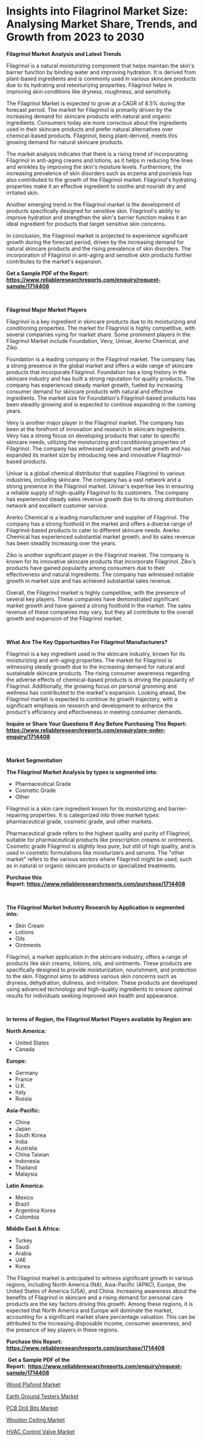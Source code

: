 <p><h1>Insights into Filagrinol Market Size: Analysing Market Share, Trends, and Growth from 2023 to 2030</h1></p><p><strong>Filagrinol Market Analysis and Latest Trends</strong></p>
<p><p>Filagrinol is a natural moisturizing component that helps maintain the skin's barrier function by binding water and improving hydration. It is derived from plant-based ingredients and is commonly used in various skincare products due to its hydrating and retexturizing properties. Filagrinol helps in improving skin conditions like dryness, roughness, and sensitivity.</p><p>The Filagrinol Market is expected to grow at a CAGR of 8.5% during the forecast period. The market for Filagrinol is primarily driven by the increasing demand for skincare products with natural and organic ingredients. Consumers today are more conscious about the ingredients used in their skincare products and prefer natural alternatives over chemical-based products. Filagrinol, being plant-derived, meets this growing demand for natural skincare products.</p><p>The market analysis indicates that there is a rising trend of incorporating Filagrinol in anti-aging creams and lotions, as it helps in reducing fine lines and wrinkles by improving the skin's moisture levels. Furthermore, the increasing prevalence of skin disorders such as eczema and psoriasis has also contributed to the growth of the Filagrinol market. Filagrinol's hydrating properties make it an effective ingredient to soothe and nourish dry and irritated skin.</p><p>Another emerging trend in the Filagrinol market is the development of products specifically designed for sensitive skin. Filagrinol's ability to improve hydration and strengthen the skin's barrier function makes it an ideal ingredient for products that target sensitive skin concerns.</p><p>In conclusion, the Filagrinol market is projected to experience significant growth during the forecast period, driven by the increasing demand for natural skincare products and the rising prevalence of skin disorders. The incorporation of Filagrinol in anti-aging and sensitive skin products further contributes to the market's expansion.</p></p>
<p><strong>Get a Sample PDF of the Report:&nbsp; <a href="https://www.reliableresearchreports.com/enquiry/request-sample/1714408">https://www.reliableresearchreports.com/enquiry/request-sample/1714408</a></strong></p>
<p>&nbsp;</p>
<p><strong>Filagrinol Major Market Players</strong></p>
<p><p>Filagrinol is a key ingredient in skincare products due to its moisturizing and conditioning properties. The market for Filagrinol is highly competitive, with several companies vying for market share. Some prominent players in the Filagrinol Market include Foundation, Vevy, Univar, Arerko Chemical, and Ziko.</p><p>Foundation is a leading company in the Filagrinol market. The company has a strong presence in the global market and offers a wide range of skincare products that incorporate Filagrinol. Foundation has a long history in the skincare industry and has built a strong reputation for quality products. The company has experienced steady market growth, fueled by increasing consumer demand for skincare products with natural and effective ingredients. The market size for Foundation's Filagrinol-based products has been steadily growing and is expected to continue expanding in the coming years.</p><p>Vevy is another major player in the Filagrinol market. The company has been at the forefront of innovation and research in skincare ingredients. Vevy has a strong focus on developing products that cater to specific skincare needs, utilizing the moisturizing and conditioning properties of Filagrinol. The company has witnessed significant market growth and has expanded its market size by introducing new and innovative Filagrinol-based products.</p><p>Univar is a global chemical distributor that supplies Filagrinol to various industries, including skincare. The company has a vast network and a strong presence in the Filagrinol market. Univar's expertise lies in ensuring a reliable supply of high-quality Filagrinol to its customers. The company has experienced steady sales revenue growth due to its strong distribution network and excellent customer service.</p><p>Arerko Chemical is a leading manufacturer and supplier of Filagrinol. The company has a strong foothold in the market and offers a diverse range of Filagrinol-based products to cater to different skincare needs. Arerko Chemical has experienced substantial market growth, and its sales revenue has been steadily increasing over the years.</p><p>Ziko is another significant player in the Filagrinol market. The company is known for its innovative skincare products that incorporate Filagrinol. Ziko's products have gained popularity among consumers due to their effectiveness and natural ingredients. The company has witnessed notable growth in market size and has achieved substantial sales revenue.</p><p>Overall, the Filagrinol market is highly competitive, with the presence of several key players. These companies have demonstrated significant market growth and have gained a strong foothold in the market. The sales revenue of these companies may vary, but they all contribute to the overall growth and expansion of the Filagrinol market.</p></p>
<p>&nbsp;</p>
<p><strong>What Are The Key Opportunities For Filagrinol Manufacturers?</strong></p>
<p><p>Filagrinol is a key ingredient used in the skincare industry, known for its moisturizing and anti-aging properties. The market for Filagrinol is witnessing steady growth due to the increasing demand for natural and sustainable skincare products. The rising consumer awareness regarding the adverse effects of chemical-based products is driving the popularity of Filagrinol. Additionally, the growing focus on personal grooming and wellness has contributed to the market's expansion. Looking ahead, the Filagrinol market is expected to continue its growth trajectory, with a significant emphasis on research and development to enhance the product's efficiency and effectiveness in meeting consumer demands.</p></p>
<p><strong>Inquire or Share Your Questions If Any Before Purchasing This Report: <a href="https://www.reliableresearchreports.com/enquiry/pre-order-enquiry/1714408">https://www.reliableresearchreports.com/enquiry/pre-order-enquiry/1714408</a></strong></p>
<p>&nbsp;</p>
<p><strong>Market Segmentation</strong></p>
<p><strong>The Filagrinol Market Analysis by types is segmented into:</strong></p>
<p><ul><li>Pharmaceutical Grade</li><li>Cosmetic Grade</li><li>Other</li></ul></p>
<p><p>Filagrinol is a skin care ingredient known for its moisturizing and barrier-repairing properties. It is categorized into three market types: pharmaceutical grade, cosmetic grade, and other markets. </p><p>Pharmaceutical grade refers to the highest quality and purity of Filagrinol, suitable for pharmaceutical products like prescription creams or ointments. Cosmetic grade Filagrinol is slightly less pure, but still of high quality, and is used in cosmetic formulations like moisturizers and serums. The "other market" refers to the various sectors where Filagrinol might be used, such as in natural or organic skincare products or specialized treatments.</p></p>
<p><strong>Purchase this Report:&nbsp;<a href="https://www.reliableresearchreports.com/purchase/1714408">https://www.reliableresearchreports.com/purchase/1714408</a></strong></p>
<p>&nbsp;</p>
<p><strong>The Filagrinol Market Industry Research by Application is segmented into:</strong></p>
<p><ul><li>Skin Cream</li><li>Lotions</li><li>Oils</li><li>Ointments</li></ul></p>
<p><p>Filagrinol, a market application in the skincare industry, offers a range of products like skin creams, lotions, oils, and ointments. These products are specifically designed to provide moisturization, nourishment, and protection to the skin. Filagrinol aims to address various skin concerns such as dryness, dehydration, dullness, and irritation. These products are developed using advanced technology and high-quality ingredients to ensure optimal results for individuals seeking improved skin health and appearance.</p></p>
<p>&nbsp;</p>
<p><strong>In terms of Region, the Filagrinol Market Players available by Region are:</strong></p>
<p>
    <p> <strong> North America: </strong>
        <ul>
            <li>United States</li>
            <li>Canada</li>
        </ul>
        </p> 
    <p> <strong> Europe: </strong>
        <ul>
            <li>Germany</li>
            <li>France</li>
            <li>U.K.</li>
            <li>Italy</li>
            <li>Russia</li>
        </ul>
        </p> 
    <p> <strong> Asia-Pacific: </strong>
        <ul>
            <li>China</li>
            <li>Japan</li>
            <li>South Korea</li>
            <li>India</li>
            <li>Australia</li>
            <li>China Taiwan</li>
            <li>Indonesia</li>
            <li>Thailand</li>
            <li>Malaysia</li>
        </ul>
        </p> 
    <p> <strong> Latin America: </strong>
        <ul>
            <li>Mexico</li>
            <li>Brazil</li>
            <li>Argentina Korea</li>
            <li>Colombia</li>
        </ul>
        </p> 
    <p> <strong> Middle East & Africa: </strong>
        <ul>
            <li>Turkey</li>
            <li>Saudi</li>
            <li>Arabia</li>
            <li>UAE</li>
            <li>Korea</li>
        </ul>
    </p>
    </p>
<p><p>The Filagrinol market is anticipated to witness significant growth in various regions, including North America (NA), Asia-Pacific (APAC), Europe, the United States of America (USA), and China. Increasing awareness about the benefits of Filagrinol in skincare and a rising demand for personal care products are the key factors driving this growth. Among these regions, it is expected that North America and Europe will dominate the market, accounting for a significant market share percentage valuation. This can be attributed to the increasing disposable income, consumer awareness, and the presence of key players in these regions.</p></p>
<p><strong>Purchase this Report: <a href="https://www.reliableresearchreports.com/purchase/1714408">https://www.reliableresearchreports.com/purchase/1714408</a></strong></p>
<p>&nbsp;<strong>Get a Sample PDF of the Report:&nbsp;&nbsp;<a href="https://www.reliableresearchreports.com/enquiry/request-sample/1714408">https://www.reliableresearchreports.com/enquiry/request-sample/1714408</a></strong></p>
<p><strong></strong></p>
<p><p><a href="https://github.com/rahu1505/Market-Research-Report-List-1/blob/main/wood-plafond-market.md">Wood Plafond Market</a></p><p><a href="https://medium.com/@marlonblick/earth-ground-testers-market-size-reveals-the-best-marketing-channels-in-global-industry-07cd312f1fb5">Earth Ground Testers Market</a></p><p><a href="https://medium.com/@lisasanchez1968/pcb-drill-bits-market-research-report-its-history-and-forecast-2023-to-2030-52a653dd3380">PCB Drill Bits Market</a></p><p><a href="https://github.com/rahu1502/Market-Research-Report-List-1/blob/main/wooden-ceiling-market.md">Wooden Ceiling Market</a></p><p><a href="https://medium.com/@yvettelesch/hvac-control-valve-market-research-report-its-history-and-forecast-2023-to-2030-f334d02105f8">HVAC Control Valve Market</a></p></p>